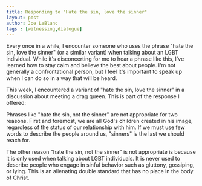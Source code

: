 ```yaml
---
title: Responding to "Hate the sin, love the sinner"
layout: post
author: Joe LeBlanc
tags : [witnessing,dialogue]
---
```


Every once in a while, I encounter someone who uses the phrase "hate the sin, love the sinner" (or a similar variant) when talking about an LGBT individual. While it's disconcerting for me to hear a phrase like this, I've learned how to stay calm and believe the best about people. I'm not generally a confrontational person, but I feel it's important to speak up when I can do so in a way that will be heard.

This week, I encountered a variant of "hate the sin, love the sinner" in a discussion about meeting a drag queen. This is part of the response I offered:

  Phrases like "hate the sin, not the sinner" are not appropriate for two reasons. First and foremost, we are all God's children created in his image, regardless of the status of our relationship with him. If we must use few words to describe the people around us, "sinners" is the last we should reach for.

  The other reason "hate the sin, not the sinner" is not appropriate is because it is only used when talking about LGBT individuals. It is never used to describe people who engage in sinful behavior such as gluttony, gossiping, or lying. This is an alienating double standard that has no place in the body of Christ.
